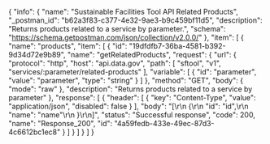 {
  "info": {
    "name": "Sustainable Facilities Tool API Related Products",
    "_postman_id": "b62a3f83-c377-4e32-9ae3-b9c459bf11d5",
    "description": "Returns products related to a service by parameter.",
    "schema": "https://schema.getpostman.com/json/collection/v2.0.0/"
  },
  "item": [
    {
      "name": "products",
      "item": [
        {
          "id": "19dfdfb7-36ba-4581-b392-9d34d72e9b89",
          "name": "getRelatedProducts",
          "request": {
            "url": {
              "protocol": "http",
              "host": "api.data.gov",
              "path": [
                "sftool",
                "v1",
                "services/:parameter/related-products"
              ],
              "variable": [
                {
                  "id": "parameter",
                  "value": "parameter",
                  "type": "string"
                }
              ]
            },
            "method": "GET",
            "body": {
              "mode": "raw"
            },
            "description": "Returns products related to a service by parameter"
          },
          "response": [
            {
              "header": [
                {
                  "key": "Content-Type",
                  "value": "application/json",
                  "disabled": false
                }
              ],
              "body": "[\r\n  {\r\n    \"id\": \"id\",\r\n    \"name\": \"name\"\r\n  }\r\n]",
              "status": "Successful response",
              "code": 200,
              "name": "Response_200",
              "id": "4a59fedb-433e-49ec-87d3-4c6612bc1ec8"
            }
          ]
        }
      ]
    }
  ]
}